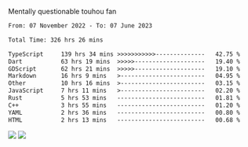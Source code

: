 Mentally questionable touhou fan



<!--START_SECTION:waka-->

```txt
From: 07 November 2022 - To: 07 June 2023

Total Time: 326 hrs 26 mins

TypeScript     139 hrs 34 mins >>>>>>>>>>>--------------   42.75 %
Dart           63 hrs 19 mins  >>>>>--------------------   19.40 %
GDScript       62 hrs 21 mins  >>>>>--------------------   19.10 %
Markdown       16 hrs 9 mins   >------------------------   04.95 %
Other          10 hrs 16 mins  >------------------------   03.15 %
JavaScript     7 hrs 11 mins   >------------------------   02.20 %
Rust           5 hrs 53 mins   -------------------------   01.81 %
C++            3 hrs 55 mins   -------------------------   01.20 %
YAML           2 hrs 36 mins   -------------------------   00.80 %
HTML           2 hrs 13 mins   -------------------------   00.68 %
```

<!--END_SECTION:waka-->

![](https://posei.me/horse_going_hard.gif)
![](https://posei.me/horse_going_hard.gif)
